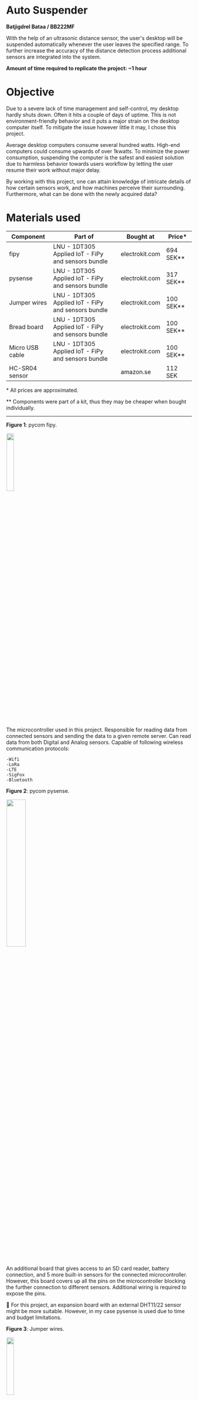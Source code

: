 # Auto Suspender

**Batjigdrel Bataa / BB222MF**

With the help of an ultrasonic distance sensor, the user's desktop will be suspended automatically whenever the user leaves the specified range. To further
increase the accuracy of the distance detection process additional sensors are integrated into the system.

**Amount of time required to replicate the project: ~1 hour**

# Objective

Due to a severe lack of time management and self-control, my desktop hardly shuts down. Often it hits a couple of days of uptime. This is not environment-friendly behavior and it puts a major strain on the desktop computer itself. To mitigate the issue however little it may, I chose this project.

Average desktop computers consume several hundred watts. High-end computers could consume upwards of over 1kwatts. To minimize the power
consumption, suspending the computer is the safest and easiest solution due to harmless behavior towards users workflow by letting the user resume 
their work without major delay. 

By working with this project, one can attain knowledge of intricate details of how certain sensors work, and how machines perceive their surrounding.
Furthermore, what can be done with the newly acquired data?

# Materials used

Component | Part of | Bought at | Price* 
-| -| -| -
fipy                 |LNU - 1DT305 Applied IoT - FiPy and sensors bundle | electrokit.com | 694 SEK**
pysense              |LNU - 1DT305 Applied IoT - FiPy and sensors bundle | electrokit.com | 317 SEK**
Jumper wires         |LNU - 1DT305 Applied IoT - FiPy and sensors bundle | electrokit.com | 100 SEK**
Bread board          |LNU - 1DT305 Applied IoT - FiPy and sensors bundle | electrokit.com | 100 SEK**
Micro USB cable      |LNU - 1DT305 Applied IoT - FiPy and sensors bundle | electrokit.com | 100 SEK**
HC-SR04 sensor       || amazon.se | 112 SEK

\* All prices are approximated.

\** Components were part of a kit, thus they may be cheaper when bought individually.


---

**Figure 1**: pycom fipy. 

<img style="display:block; padding:1px;border:1px #eee;width:20%;" src="./images/fipy.png" />

The microcontroller used in this project. Responsible for reading data from connected sensors and sending the data to a given remote server. Can 
read data from both Digital and Analog sensors. Capable of following wireless communication protocols:

    -Wifi 
    -LoRa
    -LTE
    -SigFox 
    -Bluetooth

**Figure 2**: pycom pysense. 

<img style="display:block; padding:1px;border:1px #eee;width:32%;" src="./images/PysenseII.png" />

An additional board that gives access to an SD card reader, battery connection, and 5 more built-in sensors for the connected microcontroller. However,
this board covers up all the pins on the microcontroller blocking the further connection to different sensors. Additional wiring is required to
expose the pins.

:speech_balloon: For this project, an expansion board with an external DHT11/22 sensor might be more suitable. However, in my case pysense is 
used due to time and budget limitations.

**Figure 3**: Jumper wires. 

<img style="display:block; padding:1px;border:1px #eee;width:20%;" src="./images/JumperWires.png" />

Main connection method used in this project. It is a Male-to-Male type.

**Figure 4**: Breadboard. 

<img style="display:block; padding:1px;border:1px #eee;width:30%;" src="./images/BreadBoard.png" />

Serve as a base of connection. Board is divided into two halves. Each halve has horzintal internal connection. Meaning, that under the hood 'a' pin 
is connected to 'b' ping next to it, the same goes for the rest of the pin until 'e'. The right half of the board follows the same pattern, letter 'f'
through 'j' is connected but not with any pin above or below the row. The only exception is power rails denoted by the red and blue lines along
the left and right edges. Unlike general pins in the middle, power pins are connected vertically, along colored lines.

**Figure 5**: HC-SR04 ultrasonic distance sensor. 

<img style="display:block; padding:1px;border:1px #eee;width:20%;" src="./images/HC-SR04.png" />

A sensor that uses ultrasonic sound waves to detect the distance. It sends a sound wave and then catches the echo of it when it bounces back on 
the nearest object. Speed of sound will be used to complete the calculation. 


# Computer setup 

With the components at hand, the next thing to prepare is how the software side of things is handled. First, the text editor of choice, I have used the 
Visual Studio Code, a well-known mainstream IDE. However, the plugin for interfacing with the microcontroller behaves oddly in certain scenarios on 
my machine when using Visual Studio Code. Thus, uploading and interacting with the microcontroller will be handled by Atom IDE. Specifically 
PyMakr plugin on Atom IDE. If you are comfortable with using Atom, I suggest solely using Atom since you won't have to juggle between programs. 
On the other hand, if you have a preferred text editor, you can use that to write the code and use Atoms PyMakr plugin to only run and upload
the code to the microcontroller.

## Steps - Can be followed on Arch Linux

1. Installing Atom
```
yay -S atom
```

The package manager should take care of all the dependencies. In case the installation process yields a conflict error concerning Node.js, try removing
any existing version of Node.js from your system. The reason is Atom uses an older version of Node.js as of writing this.

2. Installing PyMakr

After installing Atom, a plugin called PyMakr is required to connect to the microcontroller. The installation process is illustrated in the following
[link](https://docs.pycom.io/gettingstarted/software/atom/).

3. Updating firmware

Finally, it is recommended to update the firmware of your microcontroller. With pycom devices, the official program is provided by the vendor, which 
can be downloaded from the following [link](https://software.pycom.io/downloads/linux-1.16.5.html). When doing so on Linux additional packages are 
required.

```
pacman -S dialog
pacman -S python-pyserial
```

---

The following programs will be used in later parts of the project.

4. Installing Node-RED
```
npm install -g --unsafe-perm node-red
```
5. Installing MongoDB
```
yay -S mongodb
yay -S mongodb-compass
```

:exclamation: Commands mentioned in this section might require root privilege. Please use tools like doas, sudo, etc to assume the identity of the root user. 
Otherwise, login as a root, which is bad practice but it is your machine in the end. 

# Putting everything together:

**Figure 6**: Wiring. 

<img style="display:block;margin:1px auto;padding:1px;border:1px #eee;width:100%;" src="./images/WiringOfAutoSuspend.png" />

The connection between pysense and fipy follows the exact connection of how it would have connected if we plug the two directly. The only difference is our 
connection leaves some of the fipys pins exposed. By doing so, we can attach the external HC-SR04 sensor. Which has 4 pins, Vcc, Trig, Echo, Gnd. Vcc pin
is connected to a 5v rail on the bottom which draws power from the left-most pin on the top of the fipy; orientation follows the picture shown in figure 6.
The external sensor is grounded on the top most rail of the breadboard which is connected to the second pin from the top left of fipy, next to the 5v pin.
Afterward, the Trig pin is connected to the bottom of the fourth pin from the right. Finally, the Echo ping is connected right next to the Trig pin.

As our system will be used indoors next to the desktop, power will be provided from the desktop itself. Meaning, that the power consumption of the system should
not be an issue. If the microcontroller is connected to a USB 3.0 port it can deliver up to 900mA current. According to the official 
documentation, fipy consumes 137mA when in WiFi client mode. Additionally, the HC-SR04 sensor consumes 15mA when actively working. The total
current consumption of the system sums up to ~152mA which puts it roughly around the Low-power device category of USB 3.0 power standards. Finally, since 
USB 3.0/2.0 is 5v, total power consumption of the system will be 0.76 watts.

# Platform

Auto Suspender uses Node-Red for managing the data received from the microcontroller by filtering, transmitting, and executing. The platform is 
chosen due to how many possibilities it offers. Since it is self-hosted and offers drag-n-drop style coding blocks, the functionality user can achieve
is vast. Thus the platform is chosen without a doubt. 

As I mentioned above, this platform is self-hosted, meaning no additional fee is required other than the operational cost of the host machine.

**Figure 7**: Node-Red input options. 

<img style="display:block;padding:1px;border:1px #eee;width:80%;" src="./images/Node-RED-Input.png" />

Node-Red can receive packets from the microcontroller through UDP, TCP, MQTT, and a few more options. In this project, the UDP protocol will be used due
to its ease of use. Furthermore, other options don't offer a noticeable difference in our use case. The UDP message will contain JSON formatted 
message. 

**Figure 8**: Node-Red 'function' block. 

<img style="display:block;width:40%;" src="./images/functionBlock.png" />

With the message received at Node-Red, 'function' blocks can be used to filter the specific data from the message. After filtered, 
the message can be sent to chosen dashboard node to be illustrated. Furthermore, as an addendum to showing the data on the dashboard, filtered data can be 
uploaded to connected MongoDB; Node-Red offers a dedicated block for this. 

**Figure 9**: Node-Red 'exec' block. 

<img style="display:block;width:40%;" src="./images/execBlock.png" />

Finally, Node-Red can execute given system commands through its 'exec'
block. Command to execute can be provided from either the message sent from the microcontroller or from the block itself.

Cloud-based platform features are limited to what the vendor provides thus Node-Red should offer more options. On the downside, it may lack when 
it comes to visual aesthetics. However, as that is not the main concern of this project it won't affect the choice. 

Scaleability considered, since this system is meant for a single user, Node-Red running on a local machine should be able to handle the demand with ease. 

:speech_balloon:Assuming Node-Red installed and running. One can import the whole flow used in this project from *nodeRed* folder. Node-Red offers multiple 
ways to save and transfer the project. This instance, JSON format is used. After accessing the local server, this JSON can be imported
easily with 'import' button inside hamburger menu on the top right corner.

# The code

Calculating the distance
---
The ultrasonic distance sensor works by sending high-frequency(40kHz) sound waves from the *Trigger* pin then catching the bounced echo on *Echo* pin.
```python
ECHO = Pin('P10', mode=Pin.IN) 
TRIGGER = Pin('P9', mode=Pin.OUT)
```
In order to output a soundwave, the mode of the pin connected to *Trigger* should be *OUT*. As for the *Echo* it should be *IN*.  According to the 
connection diagram on *Figure 6*, pins mentioned above will be *P10* and *P9*.

```python
def calculateTime():
    # TRIGGER pulse LOW for 2us (just in case)
    TRIGGER(0)
    utime.sleep_us(2)
    # TRIGGER HIGH for a 10us pulse
    TRIGGER(1)
    utime.sleep_us(10)
    TRIGGER(0)

    # Wait for the rising edge of the ECHO then start timer
    while ECHO() == 0:
        pass
    start = utime.ticks_us()

    # Wait for end of ECHO pulse then stop timer
    while ECHO() == 1:
        pass
    finish = utime.ticks_us()

    # Pause for 20ms to prevent overlapping ECHOs
    utime.sleep_ms(20)

    return (utime.ticks_diff(start, finish))
```
In the *calculateTime* method, the sound wave is emitted for a duration of 10 nanoseconds. Afterward, starting time of the emission is noted on 
*start* variable. Finally, when *Echo* pin receives a sound wave, the time it arrived is saved on *finish* variable. At the end of the method,
it returns the time difference between the two noted times. Which indicates the round trip time of the sound wave.

```python
def calculateDistance(temp):
    # SoundSpeed = 20.05 * (Tk)**0.5
    # Tk = 273.15 + Tc
    soundSpeed = 20.05 * (273.16 + temp) ** 0.5
    print("Speed of sound in current environment: ", round(soundSpeed))

    # Distance to an object = ((speed of sound in the air)*time)/2
    time = calculateTime()
    soundSpeed /= -10000
    distance = (time * soundSpeed)/2
    print("Distance from the monitor to user: ", round(distance), "cm.")
    return round(distance)
```
The *calculateDistance* method uses the speed of sound and the time from the previous method to calculate the distance between the sensor and any object in
front of it. During the calculation, the temperature is used to improve the accuracy. The speed of sound is affected by several factors. Including,
Humidity and Air pressure, however the degree to which those two effects are minimal to the point where they can be ignored safely for this project.
The more important factor is ambient temperature, which makes a noticeable difference. In most calculations, ambient temperature is assumed to be 20 
degree celsius which results in 343m/s speed of sound. In my current environment sound will travel 5m/s faster due to 8-degree warmer
conditions. With the temperature factor considered, distance will be calculated by dividing round trip distance by two. 

The temperature used in the distance calculation is collected from the built-in sensor of pysense. The pycom provides necessary [files and a 
instruction](https://docs.pycom.io/tutorials/expansionboards/sensing/) to use the sensors.

P.S. Meter per Second is converted to Cintemeter per Nanosecond in the calculation.


Verifying the absence of a user.
---
In order to mitigate false reads and possible inconveniences caused by instant suspend, verification steps are added. 
```python
absenceCnt = 0
```
First, a dedicated counter variable is declared with a value of zero inside the main method above the infinite loop.

```python
# Update distance every second.
distance = DistanceSensor.calculateDistance(temp)
if (distance > 70):
    absenceCnt += 1
elif (distance <= 70 and absenceCnt != 0):
    absenceCnt -= 1
```
The previously declared variable is increased every time the sensor doesn't detect any object inside a 70cm perimeter in front of the sensor inside 15
degree window. If the sensor continues to not detect any object for the next 4 successive reads system will consider that the user left the desktop and proceeds
to the next action. However, during these successive reads, if sensors return below 70 value, *absenceCnt* variable is decreased by one. Making 
the verification level lower and if this continues, the system will return to the initial state.

```python
if (absenceCnt == 5):
    absenceCnt = 0
```
If the system successfully verifies the user is left, the counter is reset. By the time the counter resets, Node-Red should be executing suspend command.

```javascript
if (verify == 5){
    let executionInfo = {"Date": utc, "CommandExecuted": command};
    msg.payload = executionInfo;
    return msg;
}
```
The code snippet above is from the Node-Red block, written in JavaScript. The *absenceCnt* variable is sent to Node-Red and double-checked there
before continuing.

Network connection
---

```python
wlan.connect('WorldsFastestWiFi', auth=(WLAN.WPA2, '42069'))
```
When connecting to the WiFi, the name of the WiFi and the password should be replaced on the line above, inside *boot.py* file.

# Transmitting the data/connectivity

The microcontroller sends JSON containing all the sensor values every second. However, not every value inside is updated at the same rate. For 
instance, humidity and temperature values are updated every 20 seconds. The distance and verification counter is updated at the same rate as 
the upload rate. At last, the command variable is constant and updated manually by the user, if desired.
```python
resultDict = {
    "Humidity":    str(humid),
    "Temperature": str(temp),
    "Distance":    str(distance),
    "Verify":      str(absenceCnt),
    "Command":     command
}

message = build_json(resultDict)
```
The package above is sent through WiFi using UDP protocol. Once the package is sent Node-Red receives it through 'upd-in' block. On the block, port 
to be used is specified.

**Figure 10**: Editing 'udp-in' block.

<img style="display:block;width:40%;" src="./images/udpInBlock.png" />

Now on the microcontroller side, same port number is used along with IP address of the host machine running the Node-Red.
```python
def sendData(message, expectResponse):
    addr = socket.getaddrinfo('192.168.43.202', 1880)[0][-1]
    s.sendto(message, addr)
    print('Message sent.')
```

The WiFi is the most logical solution to the connection requirement of this project. Since the connection is made between the desktop and the 
microcontroller in the same room. The long-range was not the requirement. Neither power consumption, due to how the system is connected to
the wall plug, albeit through the desktop itself. Regardless of the situation, initially, LoRa connectivity was tested. Unfortunately, 
the quality of the Helium coverage in the area was too weak to acknowledge the connection attempt. The Things Network had no coverage at all.

Due to the advantages mentioned above, the rate at which data is sent is catered toward the responsiveness of the system.

The connection between the microcontroller and the desktop is a solely one-way connection, where data flows from the microcontroller to the desktop. Thus UDP 
protocol serves its purposes without issue. Additionally, due to WiFi being used protocols with optimized package sizes, such as MQTT 
is not necessary.

# Presenting the data

Data is preserved for an indefinite amount of time. Since data is stored locally. 
The new entry is added to the database in two situations. 

    - Change in temperature or humidity: New temperature and humidity are uploaded.
    
    - A verified absence of a user: The command and date and time at which it got executed.

The first condition is achieved through the 'function' block in Node-Red. The previous state of each humidity and temperature is saved inside a variable. 
Whenever knew data arrive, it is compared to the old data and only if at least one of them is different, data is uploaded to the database.
```javascript
if (humid != oldHumid || tempe != oldTempe){
    oldHumid = humid;
    oldTempe = tempe;
    
    let envData = {"Humidity": humid, "Temperature": tempe};
    msg.payload = envData;

    return msg;
}
```

MongoDB is used as a database in this system. The main reason is well integrated with Node-Red. A dedicated block is used to write new data to 
MongoDB, where users only need to specify 
1. Database name 
2. Collection name
3. Operation

As the name suggests, this system suspends the user's desktop based on the absence of a user. This action is triggered by a value called 'verify'. How 
this value fluctuates depending on the different distances the user appears from the desktop is explained in **The code** part.
If the value hits 5, Node-Red executes the following command sent from the microcontroller:
```bash
systemctl suspend
```

:grey_exclamation: The command above is only executable on a Linux machine running init system *SystemD*. The command may vary depending on the 
init system and/or operating system.

**Figure 11**: Dashboard.

<img style="display:block;width:100%;" src="./images/dashBoard.png" />

# Finalizing the design

As a whole project, the goal is achieved. However given additional time there is plenty more stuff to try out, and improve upon.

First, implement this system on a generic ESP32 board. Due to limitations and work-around methods imposed by the pysense board, the project ended up costing 
more than it should and wasted several sensors that were never used on the project. Additionally, more wiring is required. If the project was 
developed on an ESP32 board with dedicated sensors, the process would be more streamlined and cost-effective. Another way could be using the 'Expansion Board'
from pycom.

Secondly, investing some time into a custom PCB board and working on the connection between the sensor and the microcontroller to make it more robust.
Possibly 3D printing shell to protect it and mount it.

**Figure 12**: Node-RED whole setup.

<img style="display:block;width:100%;" src="./images/Node-RED.png" />

**Figure 13**: MongoDB structure.

<img style="display:block;width:30%;" src="./images/MongoDBsetup.png" />

**Figure 14**: MongoDB EnvironmentReadings collection entries.

<img style="display:block;width:40%;" src="./images/MongoDBenvi.png" />

**Figure 15**: MongoDB DistanceValues collection entries.

<img style="display:block;width:40%;" src="./images/MongoDBdis.png" />

**Figure 16**: Top-down view.

<img style="display:block;width:100%;" src="./images/TopDownView.jpg" />

**Figure 17**: Front view.

<img style="display:block;width:100%;" src="./images/FrontView.jpg" />
